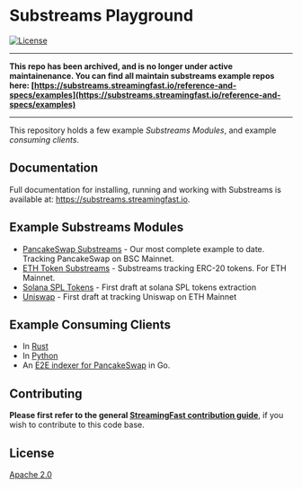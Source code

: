 # Substreams Playground
[![License](https://img.shields.io/badge/License-Apache%202.0-blue.svg)](https://opensource.org/licenses/Apache-2.0)


---

**This repo has been archived, and is no longer under active maintainenance. You can find all maintain substreams example repos here: [https://substreams.streamingfast.io/reference-and-specs/examples](https://substreams.streamingfast.io/reference-and-specs/examples)**

---

This repository holds a few example _Substreams Modules_, and example _consuming clients_.

## Documentation

Full documentation for installing, running and working with Substreams is available at: https://substreams.streamingfast.io.

## Example Substreams Modules

* [PancakeSwap Substreams](./modules/pancakeswap) - Our most complete example to date. Tracking PancakeSwap on BSC Mainnet.
* [ETH Token Substreams](./modules/eth-token) - Substreams tracking ERC-20 tokens. For ETH Mainnet.
* [Solana SPL Tokens](./modules/sol-spl-tokens) - First draft at solana SPL tokens extraction
* [Uniswap](./modules/uniswap) - First draft at tracking Uniswap on ETH Mainnet


## Example Consuming Clients

* In [Rust](./consumers/rust)
* In [Python](./consumers/python)
* An [E2E indexer for PancakeSwap](./consumers/pancakeswap-to-graphnode) in Go.


## Contributing

**Please first refer to the general
[StreamingFast contribution guide](https://github.com/streamingfast/streamingfast/blob/master/CONTRIBUTING.md)**,
if you wish to contribute to this code base.


## License

[Apache 2.0](LICENSE)
